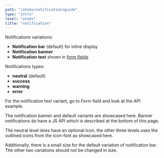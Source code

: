 ```yaml
---
path: "/atoms/notification/guide"
type: "intro"
level: "atoms"
title: "notification"
---
```


Notifications variations:

- **Notification bar** (default) for inline display
- **Notification banner**
- **Notification text** shown in [form fields](/molecules/formField/guide)

Notifications types:

- **neutral** (default)
- **success**
- **warning**
- **error**

For the notification text variant, go to Form field and look at the API example.

The notification banner and default variants are showcased here. Banner notifications do have a JS API which is described at the bottom of this page.

The neutral level does have an optional Icon, the other three levels uses the outlined icons from the icon-font as showcased here.

Additionally, there is a small size for the default variation of notification bar. The other two variations should not be changed in size.
